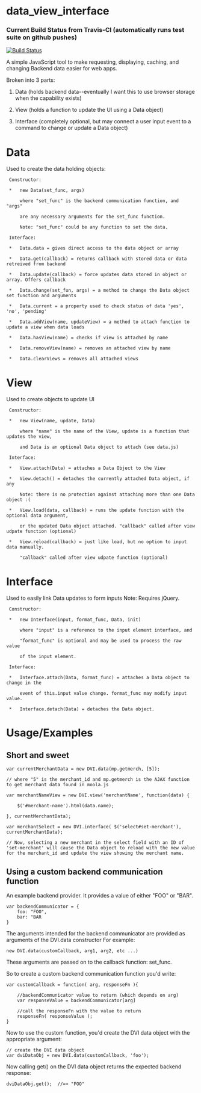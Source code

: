 data_view_interface
===================

### Current Build Status from Travis-CI (automatically runs test suite on github pushes)
[![Build Status](https://travis-ci.org/forforf/data_view_interface.png)](https://travis-ci.org/forforf/data_view_interface)

A simple JavaScript tool to make requesting, displaying, caching, and changing Backend data easier for web apps.

Broken into 3 parts:

1. Data (holds backend data--eventually I want this to use browser storage when the capability exists)

2. View (holds a function to update the UI using a Data object)
 
3. Interface (completely optional, but may connect a user input event to a command to change or update a Data object)

Data
====

Used to create the data holding objects:

	 Constructor:
	 
	 *   new Data(set_func, args)
	 
	     where "set_func" is the backend communication function, and "args"

	     are any necessary arguments for the set_func function.
	     
	     Note: "set_func" could be any function to set the data.
	     
	 Interface:
	 
	 * 	 Data.data = gives direct access to the data object or array
	 
	 *   Data.get(callback) = returns callback with stored data or data retreived from backend

	 *   Data.update(callback) = force updates data stored in object or array. Offers callback

	 *   Data.change(set_fun, args) = a method to change the Data object set function and arguments

	 *   Data.current = a property used to check status of data 'yes', 'no', 'pending'

	 *   Data.addView(name, updateView) = a method to attach function to update a view when data loads

	 *   Data.hasView(name) = checks if view is attached by name

	 *   Data.removeView(name) = removes an attached view by name

	 *   Data.clearViews = removes all attached views


View
====

Used to create objects to update UI

	 Constructor:

	 *   new View(name, update, Data)

	     where "name" is the name of the View, update is a function that updates the view,

	     and Data is an optional Data object to attach (see data.js)

	 Interface:

	 *   View.attach(Data) = attaches a Data Object to the View

	 *   View.detach() = detaches the currently attached Data object, if any

	     Note: there is no protection against attaching more than one Data object :(

	 *   View.load(data, callback) = runs the update function with the optional data argument,

	     or the updated Data object attached. "callback" called after view udpate function (optional)

	 *   View.reload(callback) = just like load, but no option to input data manually.

	  	 "callback" called after view udpate function (optional)



Interface
=========

Used to easily link Data updates to form inputs
Note: Requires jQuery.

	 Constructor:

	 *   new Interface(input, format_func, Data, init)

	     where "input" is a reference to the input element interface, and 

	     "format_func" is optional and may be used to process the raw value

	     of the input element.

	 Interface:

	 *   Interface.attach(Data, format_func) = attaches a Data object to change in the

	     event of this.input value change. format_func may modify input value.

	 *   Interface.detach(Data) = detaches the Data object.


Usage/Examples
==============

Short and sweet
---------------

	var currentMerchantData = new DVI.data(mp.getmerch, [5]);

	// where "5" is the merchant_id and mp.getmerch is the AJAX function to get merchant data found in moola.js

	var merchantNameView = new DVI.view('merchantName', function(data) {

		$('#merchant-name').html(data.name);
	
	}, currentMerchantData);

	var merchantSelect = new DVI.interface( $('select#set-merchant'), currentMerchantData);

	// Now, selecting a new merchant in the select field with an ID of 'set-merchant' will cause the Data object to reload with the new value for the merchant_id and update the view showing the merchant name.
	

Using a custom backend communication function
---------------------------------------------

An example backend provider. It provides a value of either "FOO" or "BAR".

	var backendCommunicator = {
		foo: "FOO",
		bar: "BAR
	}


The arguments intended for the backend communicator are provided as arguments of the DVI.data constructor
For example: 

	new DVI.data(customCallback, arg1, arg2, etc ...)

These arguments are passed on to the callback function: set_func.

So to create a custom backend communication function you'd write:

	var customCallback = function( arg, responseFn ){
		
		//backendCommunicator value to return (which depends on arg)
		var responseValue = backendCommunicator[arg]
		
		//call the responseFn with the value to return
		responseFn( responseValue );
	}
	
Now to use the custom function, you'd create the DVI data object with the appropriate argument:
	
	// create the DVI data object
	var dviDataObj = new DVI.data(customCallback, 'foo');
	
Now calling get() on the DVI data object returns the expected backend response:
	
	dviDataObj.get();  //=> "FOO"
	
